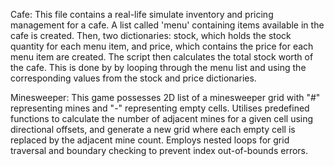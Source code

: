 Cafe:
This file contains a real-life simulate inventory and pricing management for a cafe.
A list called 'menu' containing items available in the cafe is created.
Then, two dictionaries: stock, which holds the stock quantity for each menu item, and price, which contains the price for each menu item are created.
The script then calculates the total stock worth of the cafe.
This is done by by looping through the menu list and using the corresponding values from the stock and price dictionaries.

Minesweeper:
This game possesses 2D list of a minesweeper grid with "#" representing mines and "-" representing empty cells.
Utilises predefined functions to calculate the number of adjacent mines for a given cell using directional offsets, 
and generate a new grid where each empty cell is replaced by the adjacent mine count.
Employs nested loops for grid traversal and boundary checking to prevent index out-of-bounds errors. 


